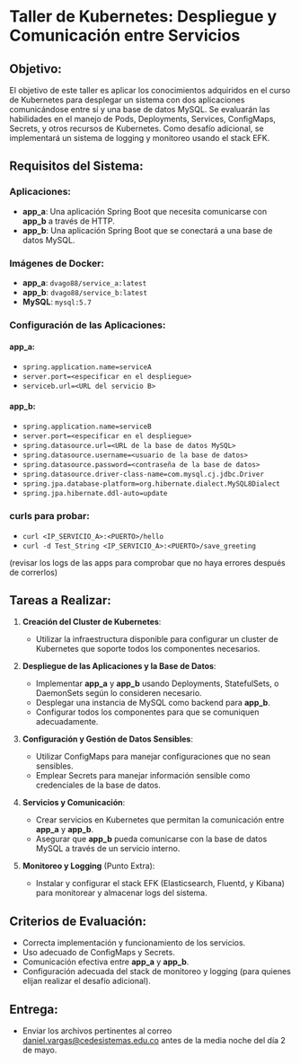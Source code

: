 # Taller de Kubernetes: Despliegue y Comunicación entre Servicios

## Objetivo:
El objetivo de este taller es aplicar los conocimientos adquiridos en el curso de Kubernetes para desplegar un sistema con dos aplicaciones comunicándose entre sí y una base de datos MySQL. Se evaluarán las habilidades en el manejo de Pods, Deployments, Services, ConfigMaps, Secrets, y otros recursos de Kubernetes. Como desafío adicional, se implementará un sistema de logging y monitoreo usando el stack EFK.

## Requisitos del Sistema:

### Aplicaciones:
- **app_a**: Una aplicación Spring Boot que necesita comunicarse con **app_b** a través de HTTP.
- **app_b**: Una aplicación Spring Boot que se conectará a una base de datos MySQL.

### Imágenes de Docker:
- **app_a**: `dvago88/service_a:latest`
- **app_b**: `dvago88/service_b:latest`
- **MySQL**: `mysql:5.7`

### Configuración de las Aplicaciones:

#### app_a:
- `spring.application.name=serviceA`
- `server.port=<especificar en el despliegue>`
- `serviceb.url=<URL del servicio B>`

#### app_b:
- `spring.application.name=serviceB`
- `server.port=<especificar en el despliegue>`
- `spring.datasource.url=<URL de la base de datos MySQL>`
- `spring.datasource.username=<usuario de la base de datos>`
- `spring.datasource.password=<contraseña de la base de datos>`
- `spring.datasource.driver-class-name=com.mysql.cj.jdbc.Driver`
- `spring.jpa.database-platform=org.hibernate.dialect.MySQL8Dialect`
- `spring.jpa.hibernate.ddl-auto=update`

### curls para probar:
- `curl <IP_SERVICIO_A>:<PUERTO>/hello`
- `curl -d Test_String <IP_SERVICIO_A>:<PUERTO>/save_greeting`
  
(revisar los logs de las apps para comprobar que no haya errores después de correrlos)

## Tareas a Realizar:

1. **Creación del Cluster de Kubernetes**:
    - Utilizar la infraestructura disponible para configurar un cluster de Kubernetes que soporte todos los componentes necesarios.

2. **Despliegue de las Aplicaciones y la Base de Datos**:
    - Implementar **app_a** y **app_b** usando Deployments, StatefulSets, o DaemonSets según lo consideren necesario.
    - Desplegar una instancia de MySQL como backend para **app_b**.
    - Configurar todos los componentes para que se comuniquen adecuadamente.

3. **Configuración y Gestión de Datos Sensibles**:
    - Utilizar ConfigMaps para manejar configuraciones que no sean sensibles.
    - Emplear Secrets para manejar información sensible como credenciales de la base de datos.

4. **Servicios y Comunicación**:
    - Crear servicios en Kubernetes que permitan la comunicación entre **app_a** y **app_b**.
    - Asegurar que **app_b** pueda comunicarse con la base de datos MySQL a través de un servicio interno.

5. **Monitoreo y Logging** (Punto Extra):
    - Instalar y configurar el stack EFK (Elasticsearch, Fluentd, y Kibana) para monitorear y almacenar logs del sistema.

## Criterios de Evaluación:
- Correcta implementación y funcionamiento de los servicios.
- Uso adecuado de ConfigMaps y Secrets.
- Comunicación efectiva entre **app_a** y **app_b**.
- Configuración adecuada del stack de monitoreo y logging (para quienes elijan realizar el desafío adicional).

## Entrega:
- Enviar los archivos pertinentes al correo daniel.vargas@cedesistemas.edu.co antes de la media noche del día 2 de mayo.

